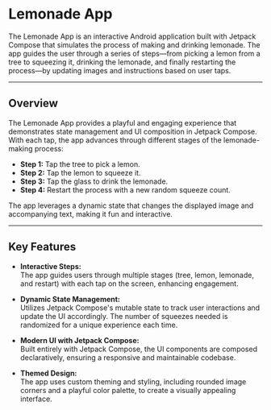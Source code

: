 # Lemonade App

The Lemonade App is an interactive Android application built with Jetpack Compose that simulates the process of making and drinking lemonade. The app guides the user through a series of steps—from picking a lemon from a tree to squeezing it, drinking the lemonade, and finally restarting the process—by updating images and instructions based on user taps.

---

## Overview

The Lemonade App provides a playful and engaging experience that demonstrates state management and UI composition in Jetpack Compose. With each tap, the app advances through different stages of the lemonade-making process:
- **Step 1:** Tap the tree to pick a lemon.
- **Step 2:** Tap the lemon to squeeze it.
- **Step 3:** Tap the glass to drink the lemonade.
- **Step 4:** Restart the process with a new random squeeze count.

The app leverages a dynamic state that changes the displayed image and accompanying text, making it fun and interactive.

---

## Key Features

- **Interactive Steps:**  
  The app guides users through multiple stages (tree, lemon, lemonade, and restart) with each tap on the screen, enhancing engagement.

- **Dynamic State Management:**  
  Utilizes Jetpack Compose's mutable state to track user interactions and update the UI accordingly. The number of squeezes needed is randomized for a unique experience each time.

- **Modern UI with Jetpack Compose:**  
  Built entirely with Jetpack Compose, the UI components are composed declaratively, ensuring a responsive and maintainable codebase.

- **Themed Design:**  
  The app uses custom theming and styling, including rounded image corners and a playful color palette, to create a visually appealing interface.

